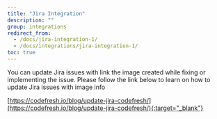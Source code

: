 ```yaml
---
title: "Jira Integration"
description: ""
group: integrations
redirect_from:
  - /docs/jira-integration-1/
  - /docs/integrations/jira-integration-1/
toc: true
---
```

You can update Jira issues with link the image created while fixing or implementing the issue.
Please follow the link below to learn on how to update Jira issues with image info

[https://codefresh.io/blog/update-jira-codefresh/](https://codefresh.io/blog/update-jira-codefresh/){:target="_blank"}
